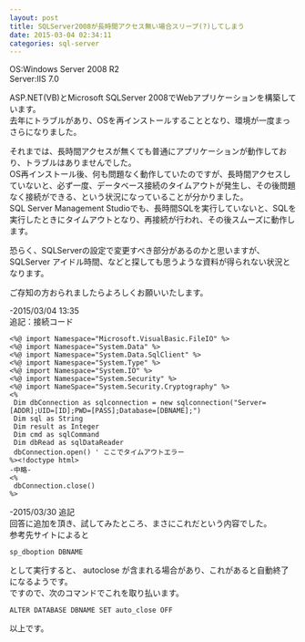 ```yaml
---
layout: post
title: SQLServer2008が長時間アクセス無い場合スリープ(?)してしまう
date: 2015-03-04 02:34:11
categories: sql-server
---
```

<!-- {% raw %} -->
<p>OS:Windows Server 2008 R2<br>
Server:IIS 7.0</p>

<p>ASP.NET(VB)とMicrosoft SQLServer 2008でWebアプリケーションを構築しています。<br>
去年にトラブルがあり、OSを再インストールすることとなり、環境が一度まっさらになりました。</p>

<p>それまでは、長時間アクセスが無くても普通にアプリケーションが動作しており、トラブルはありませんでした。<br>
OS再インストール後、何も問題なく動作していたのですが、長時間アクセスしていないと、必ず一度、データベース接続のタイムアウトが発生し、その後問題なく接続ができる、という状況になっていることが分かりました。<br>
SQL Server Management Studioでも、長時間SQLを実行していないと、SQLを実行したときにタイムアウトとなり、再接続が行われ、その後スムーズに動作します。</p>

<p>恐らく、SQLServerの設定で変更すべき部分があるのかと思いますが、SQLServer アイドル時間、などと探しても思うような資料が得られない状況となります。</p>

<p>ご存知の方おられましたらよろしくお願いいたします。</p>

<p>-2015/03/04 13:35<br>
追記：接続コード<br>
<div class="snippet" data-lang="js" data-hide="false">
<div class="snippet-code">
<pre class="snippet-code-html lang-html prettyprint-override"><code>&lt;%@ import Namespace="Microsoft.VisualBasic.FileIO" %&gt;
&lt;%@ import Namespace="System.Data" %&gt;
&lt;%@ import Namespace="System.Data.SqlClient" %&gt;
&lt;%@ import Namespace="System.Type" %&gt;
&lt;%@ import Namespace="System.IO" %&gt;
&lt;%@ import Namespace="System.Security" %&gt;
&lt;%@ import NameSpace="System.Security.Cryptography" %&gt;
&lt;%
 Dim dbConnection as sqlconnection = new sqlconnection("Server=[ADDR];UID=[ID];PWD=[PASS];Database=[DBNAME];")
 Dim sql as String
 Dim result as Integer
 Dim cmd as sqlCommand
 Dim dbRead as sqlDataReader
 dbConnection.open() ' ここでタイムアウトエラー
%&gt;&lt;!doctype html&gt;
-中略-
&lt;%
 dbConnection.close()
%&gt;</code></pre>
</div>
</div>
</p>

<p>-2015/03/30 追記<br>
回答に追加を頂き、試してみたところ、まさにこれだという内容でした。<br>
参考先サイトによると</p>

<pre><code>sp_dboption DBNAME
</code></pre>

<p>として実行すると、 autoclose が含まれる場合があり、これがあると自動終了になるようです。<br>
ですので、次のコマンドでこれを取り払います。</p>

<pre><code>ALTER DATABASE DBNAME SET auto_close OFF
</code></pre>

<p>以上です。</p>
<!-- {% endraw %} -->
